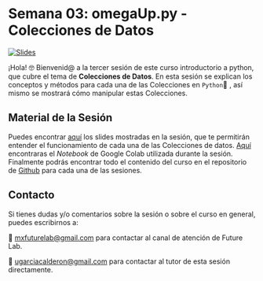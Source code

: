 
# Semana 03: omegaUp.py - Colecciones de Datos

[![Slides](https://img.shields.io/badge/Slides-Google%20Slides-tomato)](https://docs.google.com/presentation/d/1oikQqcpCLbc0ohSnpqPn64PxWM3otzhwZQd0Ee3NqbQ/edit?usp=sharing)


¡Hola! 🤓 Bienvenid@ a la tercer sesión de este curso introductorio a python, que cubre el tema de **Colecciones de Datos**. En esta sesión se explican los conceptos y métodos para cada una de las Colecciones en `Python`🐍 , así mismo se mostrará cómo manipular estas Colecciones.


## Material de la Sesión
Puedes encontrar [aquí](https://docs.google.com/presentation/d/1oikQqcpCLbc0ohSnpqPn64PxWM3otzhwZQd0Ee3NqbQ/edit?usp=sharing) los slides mostradas en la sesión, que te permitirán entender el funcionamiento de cada una de las Colecciones de datos. [Aquí](https://colab.research.google.com/drive/1luawEymHmVi9KyOH-b4cGZdzOhl9Xz2A?usp=sharing) encontraras el _Notebook_ de Google Colab utilizada durante la sesión. Finalmente podrás encontrar todo el contenido del curso en el repositorio de [Github](./OmegaUp.py-sesion01.ipynb) para cada una de las sesiones.

## Contacto
Si tienes dudas y/o comentarios sobre la sesión o sobre el curso en general, puedes escribirnos a:

:email: [mxfuturelab@gmail.com](mailto://mxfuturelab@gmail.com) para contactar al canal de atención de Future Lab.

:email: [ugarciacalderon@gmail.com](mailto://juan.bolanos@cimat.mx) para contactar al tutor de esta sesión directamente.
